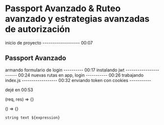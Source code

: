 # Passport Avanzado & Ruteo avanzado y estrategias avanzadas de autorización

inicio de proyecto ------------------- 00:07

## Passport Avanzado

armando formulario de login ---------- 00:17
instalando jwt ----------------------- 00:24
nuevas rutas en app, login ----------- 00:26
trabajando index.js ------------------ 00:32
enviando token con cookies -----------

dejé en 00:53

(req, res) => {}

() => {}

`string text ${expression}`
